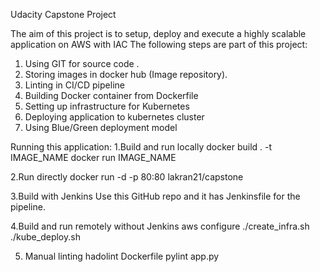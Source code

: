 Udacity Capstone Project

The aim of this project is to setup, deploy and execute a highly scalable application on AWS with IAC
The following steps are part of this project:
1. Using GIT for source code .
2. Storing images in docker hub (Image repository).
3. Linting in CI/CD pipeline
4. Building Docker container from Dockerfile
5. Setting up infrastructure for Kubernetes
6. Deploying application to kubernetes cluster
7. Using Blue/Green deployment model

Running this application:
1.Build and run locally 
docker build . -t IMAGE_NAME
docker run IMAGE_NAME

2.Run directly 
docker run -d -p 80:80 lakran21/capstone

3.Build with Jenkins
Use this GitHub repo and it has Jenkinsfile for the pipeline.

4.Build and run remotely without Jenkins 
aws configure
./create_infra.sh
./kube_deploy.sh

5. Manual linting 
hadolint Dockerfile 
pylint app.py 


